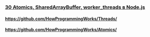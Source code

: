 ### [30 Atomics, SharedArrayBuffer, worker_threads в Node.js](https://www.youtube.com/watch?v=zLm8pnbxSII)

#### https://github.com/HowProgrammingWorks/Threads/

#### https://github.com/HowProgrammingWorks/Atomics/

